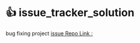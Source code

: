 # :+1: issue_tracker_solution
bug fixing project
[issue Repo Link :](https://programminghero1.github.io/issue-tracker/)


